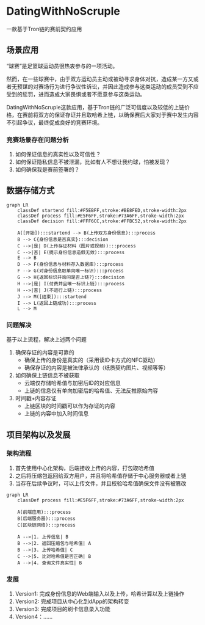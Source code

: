 # DatingWithNoScruple
一款基于Tron链的赛前契约应用

## 场景应用

“球赛”是足篮球运动员很热衷参与的一项活动。

然而，在一些球赛中，由于双方运动员主动或被动寻求身体对抗，造成某一方又或者无预谋的对赛场行为进行争议性诉讼，并因此造成参与这类运动的成员受到不应受到的惩罚，进而造成大家畏惧或者不愿意参与这类运动。

DatingWithNoScruple这款应用，基于Tron链的广泛可信度以及较低的上链价格，在赛前将双方的保证存证并且取哈希上链，以确保赛后大家对于赛中发生内容不引起争议，最终促成良好的竞赛环境。

### 竞赛场景存在问题分析

1. 如何保证信息的真实性以及可信性？
2. 如何保证隐私信息不被泄漏，比如有人不想让我约球，怕被发现？
3. 如何确保我是赛前签署的？

## 数据存储方式

```mermaid
graph LR
    classDef startend fill:#F5EBFF,stroke:#BE8FED,stroke-width:2px
    classDef process fill:#E5F6FF,stroke:#73A6FF,stroke-width:2px
    classDef decision fill:#FFF6CC,stroke:#FFBC52,stroke-width:2px
    
    A([开始]):::startend --> B(上传双方身份信息):::process
    B --> C{身份信息是否真实}:::decision
    C -->|是| D(上传存证材料（图片或视频）):::process
    C -->|否| E(提示身份信息造假无效):::process
    E --> B
    D --> F(身份信息与材料存入数据库):::process
    F --> G(对身份信息取单向唯一标识):::process
    G --> H{返回标识并询问是否上链?}:::decision
    H -->|是| I(付费并且唯一标识上链):::process
    H -->|否| J(不进行上链):::process
    J --> M([结束]):::startend
    I --> L(返回上链成功):::process
    L --> M
```

### 问题解决

基于以上流程，解决上述两个问题

1. 确保存证的内容是可靠的
   - 确保上传的身份是真实的（采用读ID卡方式的NFC驱动）
   - 确保存证的内容是被法律承认的（纸质契约图片、视频等等）
2. 如何确保上链信息不被获取
   - 云端仅存储哈希值与加密后ID的对应信息
   - 上链的信息仅有单向加密后的哈希值、无法反推原始内容
3. 时间戳+内容存证
   - 上链区块的时间戳可以作为存证的内容
   - 上链的内容中加入时间信息

## 项目架构以及发展

### 架构流程

1. 首先使用中心化架构，后端接收上传的内容，打包取哈希值
2. 之后将压缩包返回给双方用户，并且将哈希值存储于中心服务器或者上链
3. 当存在后续争议时，可以上传文件，并且校验哈希值确保文件没有被篡改

```mermaid
graph LR
    classDef process fill:#E5F6FF,stroke:#73A6FF,stroke-width:2px
    
    A(前端应用):::process
    B(后端服务器):::process
    C(区块链网络):::process
    
    A -->|1. 上传信息| B
    B -->|2. 返回压缩包与哈希值| A
    B -->|3. 上传哈希值| C
    C -->|5. 比对哈希值是否正确| B
    A -->|4. 查询文件真实性| B
```

### 发展

1. Version1: 完成身份信息的Web端输入以及上传，哈希计算以及上链操作
2. Version2: 完成项目从中心化到dApp的架构转变
3. Version3: 完成项目的刷卡信息录入功能
4. Version4：......
